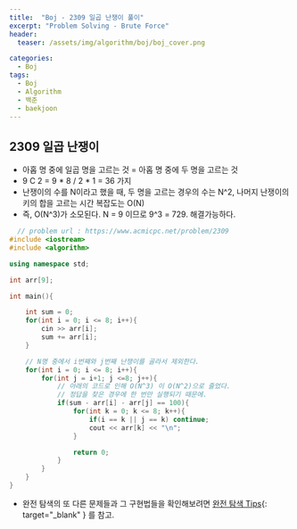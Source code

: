 ```yaml
---
title:  "Boj - 2309 일곱 난쟁이 풀이"
excerpt: "Problem Solving - Brute Force"
header:
  teaser: /assets/img/algorithm/boj/boj_cover.png

categories:
  - Boj
tags:
  - Boj
  - Algorithm
  - 백준
  - baekjoon
---
```

## 2309 일곱 난쟁이

- 아홉 명 중에 일곱 명을 고르는 것 = 아홉 명 중에 두 명을 고르는 것
- 9 C 2 = 9 * 8 / 2 * 1 = 36 가지
- 난쟁이의 수를 N이라고 했을 때, 두 명을 고르는 경우의 수는 N^2, 나머지 난쟁이의 키의 합을 고르는 시간 복잡도는 O(N)
- 즉, O(N^3)가 소모된다. N = 9 이므로 9^3 = 729. 해결가능하다.
  
```cpp
  // problem url : https://www.acmicpc.net/problem/2309
#include <iostream>
#include <algorithm>

using namespace std;

int arr[9];

int main(){

    int sum = 0;
    for(int i = 0; i <= 8; i++){
        cin >> arr[i];
        sum += arr[i];
    }

    // N명 중에서 i번째와 j번째 난쟁이를 골라서 제외한다.
    for(int i = 0; i <= 8; i++){
        for(int j = i+1; j <=8; j++){
            // 아래의 코드로 인해 O(N^3) 이 O(N^2)으로 줄었다. 
            // 정답을 찾은 경우에 한 번만 실행되기 때문에.
            if(sum - arr[i] - arr[j] == 100){
                for(int k = 0; k <= 8; k++){
                    if(i == k || j == k) continue;
                    cout << arr[k] << "\n";
                }

                return 0;
            }
        }
    }
}
```

- 완전 탐색의 또 다른 문제들과 그 구현법들을 확인해보려면 [완전 탐색 Tips](https://hyunjae-lee.github.io/problem%20solving/bruteforce/){: target="_blank" } 를 참고.